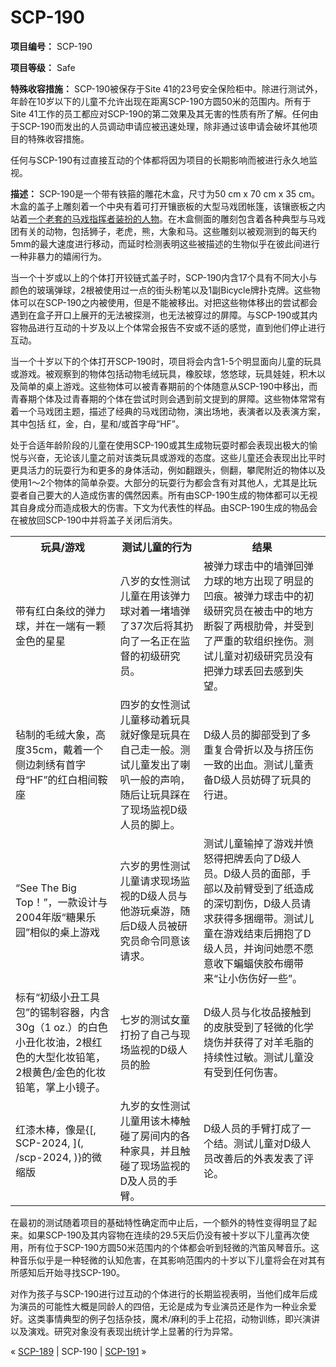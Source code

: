 # SCP-190
                        


**项目编号：** SCP-190

**项目等级：** Safe

**特殊收容措施：** SCP-190被保存于Site 41的23号安全保险柜中。除进行测试外，年龄在10岁以下的儿童不允许出现在距离SCP-190方圆50米的范围内。所有于Site 41工作的员工都应对SCP-190的第二效果及其无害的性质有所了解。任何由于SCP-190而发出的人员调动申请应被迅速处理，除非通过该申请会破坏其他项目的特殊收容措施。

任何与SCP-190有过直接互动的个体都将因为项目的长期影响而被进行永久地监视。

**描述：** SCP-190是一个带有铁箍的雕花木盒，尺寸为50 cm x 70 cm x 35 cm。木盒的盖子上雕刻着一个中央有着可打开镶嵌板的大型马戏团帐篷，该镶嵌板之内站着[一个老套的马戏指挥者装扮的人物](/herman-fuller-hub)。在木盒侧面的雕刻包含着各种典型与马戏团有关的动物，包括狮子，老虎，熊，大象和马。这些雕刻以被观测到的每天约5mm的最大速度进行移动，而延时检测表明这些被描述的生物似乎在彼此间进行一种非暴力的嬉闹行为。

当一个十岁或以上的个体打开铰链式盖子时，SCP-190内含17个具有不同大小与颜色的玻璃弹球，2根被使用过一点的街头粉笔以及1副Bicycle牌扑克牌。这些物体可以在SCP-190之内被使用，但是不能被移出。对把这些物体移出的尝试都会遇到在盒子开口上展开的无法被探测，也无法被穿过的屏障。与SCP-190或其内容物品进行互动的十岁及以上个体常会报告不安或不适的感觉，直到他们停止进行互动。

当一个十岁以下的个体打开SCP-190时，项目将会内含1-5个明显面向儿童的玩具或游戏。被观察到的物体包括动物毛绒玩具，橡胶球，悠悠球，玩具娃娃，积木以及简单的桌上游戏。这些物体可以被青春期前的个体随意从SCP-190中移出，而青春期个体及过青春期的个体在尝试时则会遇到前文提到的屏障。这些物体常常有着一个马戏团主题，描述了经典的马戏团动物，演出场地，表演者以及表演方案，其中包括 红，金，白，星和/或首字母“HF”。

处于合适年龄阶段的儿童在使用SCP-190或其生成物玩耍时都会表现出极大的愉悦与兴奋，无论该儿童之前对该类玩具或游戏的态度。这些儿童还会表现出比平时更具活力的玩耍行为和更多的身体活动，例如翻跟头，侧翻，攀爬附近的物体以及使用1～2个物体的简单杂耍。大部分的玩耍行为都会含有对其他人，尤其是比玩耍者自己要大的人造成伤害的偶然因素。所有由SCP-190生成的物体都可以无视其自身成分而造成极大的伤害。下文为代表性的样品。由SCP-190生成的物品会在被放回SCP-190中并将盖子关闭后消失。

<table class='wiki-content-table'>
 <tr>
  <th colspan='1' rowspan='1'>&#29609;&#20855;/&#28216;&#25103;</th>
  <th colspan='1' rowspan='1'>&#27979;&#35797;&#20799;&#31461;&#30340;&#34892;&#20026;</th>
  <th colspan='1' rowspan='1'>&#32467;&#26524;</th>
 </tr>
 <tr>
  <td colspan='1' rowspan='1'>&#24102;&#26377;&#32418;&#30333;&#26465;&#32441;&#30340;&#24377;&#21147;&#29699;&#65292;&#24182;&#22312;&#19968;&#31471;&#26377;&#19968;&#39063;&#37329;&#33394;&#30340;&#26143;&#26143;</td>
  <td colspan='1' rowspan='1'>&#20843;&#23681;&#30340;&#22899;&#24615;&#27979;&#35797;&#20799;&#31461;&#22312;&#29992;&#35813;&#24377;&#21147;&#29699;&#23545;&#30528;&#19968;&#22581;&#22681;&#24377;&#20102;37&#27425;&#21518;&#23558;&#20854;&#25172;&#21521;&#20102;&#19968;&#21517;&#27491;&#22312;&#30417;&#30563;&#30340;&#21021;&#32423;&#30740;&#31350;&#21592;&#12290;</td>
  <td colspan='1' rowspan='1'>&#34987;&#24377;&#21147;&#29699;&#20987;&#20013;&#30340;&#22681;&#24377;&#22238;&#24377;&#21147;&#29699;&#30340;&#22320;&#26041;&#20986;&#29616;&#20102;&#26126;&#26174;&#30340;&#20985;&#30165;&#12290;&#34987;&#24377;&#21147;&#29699;&#20987;&#20013;&#30340;&#21021;&#32423;&#30740;&#31350;&#21592;&#22312;&#34987;&#20987;&#20013;&#30340;&#22320;&#26041;&#26029;&#35010;&#20102;&#20004;&#26681;&#32907;&#39592;&#65292;&#24182;&#21463;&#21040;&#20102;&#20005;&#37325;&#30340;&#36719;&#32452;&#32455;&#25387;&#20260;&#12290;&#27979;&#35797;&#20799;&#31461;&#23545;&#21021;&#32423;&#30740;&#31350;&#21592;&#27809;&#26377;&#25226;&#24377;&#21147;&#29699;&#20002;&#22238;&#21435;&#24863;&#21040;&#22833;&#26395;&#12290;</td>
 </tr>
 <tr>
  <td colspan='1' rowspan='1'>&#27617;&#21046;&#30340;&#27611;&#32466;&#22823;&#35937;&#65292;&#39640;&#24230;35cm&#65292;&#25140;&#30528;&#19968;&#20010;&#20391;&#36793;&#21050;&#32483;&#26377;&#39318;&#23383;&#27597;&#8220;HF&#8221;&#30340;&#32418;&#30333;&#30456;&#38388;&#38797;&#24231;</td>
  <td colspan='1' rowspan='1'>&#22235;&#23681;&#30340;&#22899;&#24615;&#27979;&#35797;&#20799;&#31461;&#31227;&#21160;&#30528;&#29609;&#20855;&#23601;&#22909;&#20687;&#26159;&#29609;&#20855;&#22312;&#33258;&#24049;&#36208;&#19968;&#33324;&#12290;&#27979;&#35797;&#20799;&#31461;&#21457;&#20986;&#20102;&#21895;&#21485;&#19968;&#33324;&#30340;&#22768;&#21709;&#65292;&#38543;&#21518;&#35753;&#29609;&#20855;&#36393;&#22312;&#20102;&#29616;&#22330;&#30417;&#35270;D&#32423;&#20154;&#21592;&#30340;&#33050;&#19978;&#12290;</td>
  <td colspan='1' rowspan='1'>D&#32423;&#20154;&#21592;&#30340;&#33050;&#37096;&#21463;&#21040;&#20102;&#22810;&#37325;&#22797;&#21512;&#39592;&#25240;&#20197;&#21450;&#19982;&#25380;&#21387;&#20260;&#19968;&#33268;&#30340;&#20986;&#34880;&#12290;&#27979;&#35797;&#20799;&#31461;&#36131;&#22791;D&#32423;&#20154;&#21592;&#22952;&#30861;&#20102;&#29609;&#20855;&#30340;&#34892;&#36827;&#12290;</td>
 </tr>
 <tr>
  <td colspan='1' rowspan='1'>&#8220;See The Big Top&#65281;&#8221;&#65292;&#19968;&#27454;&#35774;&#35745;&#19982;2004&#24180;&#29256;&#8220;&#31958;&#26524;&#20048;&#22253;&#8221;&#30456;&#20284;&#30340;&#26700;&#19978;&#28216;&#25103;</td>
  <td colspan='1' rowspan='1'>&#20845;&#23681;&#30340;&#30007;&#24615;&#27979;&#35797;&#20799;&#31461;&#35831;&#27714;&#29616;&#22330;&#30417;&#35270;&#30340;D&#32423;&#20154;&#21592;&#19982;&#20182;&#28216;&#29609;&#26700;&#28216;&#65292;&#38543;&#21518;D&#32423;&#20154;&#21592;&#34987;&#30740;&#31350;&#21592;&#21629;&#20196;&#21516;&#24847;&#35813;&#35831;&#27714;&#12290;</td>
  <td colspan='1' rowspan='1'>&#27979;&#35797;&#20799;&#31461;&#36755;&#25481;&#20102;&#28216;&#25103;&#24182;&#24868;&#24594;&#24471;&#25226;&#29260;&#20002;&#21521;&#20102;D&#32423;&#20154;&#21592;&#12290;D&#32423;&#20154;&#21592;&#30340;&#38754;&#37096;&#65292;&#25163;&#37096;&#20197;&#21450;&#21069;&#33218;&#21463;&#21040;&#20102;&#32440;&#36896;&#25104;&#30340;&#28145;&#20999;&#21106;&#20260;&#65292;D&#32423;&#20154;&#21592;&#35831;&#27714;&#33719;&#24471;&#22810;&#25414;&#32503;&#24102;&#12290;&#27979;&#35797;&#20799;&#31461;&#22312;&#28216;&#25103;&#32467;&#26463;&#21518;&#25317;&#25265;&#20102;D&#32423;&#20154;&#21592;&#65292;&#24182;&#35810;&#38382;&#22905;&#24895;&#19981;&#24895;&#24847;&#25910;&#19979;&#34649;&#34656;&#20384;&#33014;&#24067;&#32503;&#24102;&#26469;&#8220;&#35753;&#23567;&#20260;&#20260;&#22909;&#19968;&#20123;&#8221;&#12290;</td>
 </tr>
 <tr>
  <td colspan='1' rowspan='1'>&#26631;&#26377;&#8220;&#21021;&#32423;&#23567;&#19985;&#24037;&#20855;&#21253;&#8221;&#30340;&#38177;&#21046;&#23481;&#22120;&#65292;&#20869;&#21547;30g&#65288;1 oz.&#65289;&#30340;&#30333;&#33394;&#23567;&#19985;&#21270;&#22918;&#27833;&#65292;2&#26681;&#32418;&#33394;&#30340;&#22823;&#22411;&#21270;&#22918;&#38085;&#31508;&#65292;2&#26681;&#40644;&#33394;/&#37329;&#33394;&#30340;&#21270;&#22918;&#38085;&#31508;&#65292;&#25484;&#19978;&#23567;&#38236;&#23376;&#12290;</td>
  <td colspan='1' rowspan='1'>&#19971;&#23681;&#30340;&#27979;&#35797;&#22899;&#31461;&#25171;&#25198;&#20102;&#33258;&#24049;&#19982;&#29616;&#22330;&#30417;&#35270;&#30340;D&#32423;&#20154;&#21592;&#30340;&#33080;</td>
  <td colspan='1' rowspan='1'>D&#32423;&#20154;&#21592;&#19982;&#21270;&#22918;&#21697;&#25509;&#35302;&#21040;&#30340;&#30382;&#32932;&#21463;&#21040;&#20102;&#36731;&#24494;&#30340;&#21270;&#23398;&#28903;&#20260;&#24182;&#33719;&#24471;&#20102;&#23545;&#32650;&#27611;&#33026;&#30340;&#25345;&#32493;&#24615;&#36807;&#25935;&#12290;&#27979;&#35797;&#20799;&#31461;&#27809;&#26377;&#21463;&#21040;&#20219;&#20309;&#20260;&#23475;&#12290;</td>
 </tr>
 <tr>
  <td colspan='1' rowspan='1'>&#32418;&#28422;&#26408;&#26834;&#65292;&#20687;&#26159;{[, SCP-2024, ](, /scp-2024, )}&#30340;&#24494;&#32553;&#29256;</td>
  <td colspan='1' rowspan='1'>&#20061;&#23681;&#30340;&#22899;&#24615;&#27979;&#35797;&#20799;&#31461;&#29992;&#35813;&#26408;&#26834;&#35302;&#30896;&#20102;&#25151;&#38388;&#20869;&#30340;&#21508;&#31181;&#23478;&#20855;&#65292;&#24182;&#19988;&#35302;&#30896;&#20102;&#29616;&#22330;&#30417;&#35270;&#30340;D&#21450;&#20154;&#21592;&#30340;&#25163;&#33218;&#12290;</td>
  <td colspan='1' rowspan='1'>D&#32423;&#20154;&#21592;&#30340;&#25163;&#33218;&#25171;&#25104;&#20102;&#19968;&#20010;&#32467;&#12290;&#27979;&#35797;&#20799;&#31461;&#23545;D&#32423;&#20154;&#21592;&#25913;&#21892;&#21518;&#30340;&#22806;&#34920;&#21457;&#34920;&#20102;&#35780;&#35770;&#12290;</td>
 </tr>
</table>
在最初的测试随着项目的基础特性确定而中止后，一个额外的特性变得明显了起来。如果SCP-190及其内容物在连续的29.5天后仍没有被十岁以下儿童再次使用，所有位于SCP-190方圆50米范围内的个体都会听到轻微的汽笛风琴音乐。这种音乐似乎是一种轻微的认知危害，在其影响范围内的十岁以下儿童将会在对其有所感知后开始寻找SCP-190。

对作为孩子与SCP-190进行过互动的个体进行的长期监视表明，当他们成年后成为演员的可能性大概是同龄人的四倍，无论是成为专业演员还是作为一种业余爱好。这类事情典型的例子包括杂技，魔术/麻利的手上花招，动物训练，即兴演讲以及演戏。研究对象没有表现出统计学上显著的行为异常。



« [SCP-189](/scp-189) | SCP-190 | [SCP-191](/scp-191) »





                    